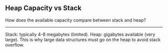 ## Heap Capacity vs Stack

How does the available capacity compare between stack and heap?

---

Stack: typically 4-8 megabytes (limited). Heap: gigabytes available (very large). This is why large data structures must go on the heap to avoid stack overflow.


